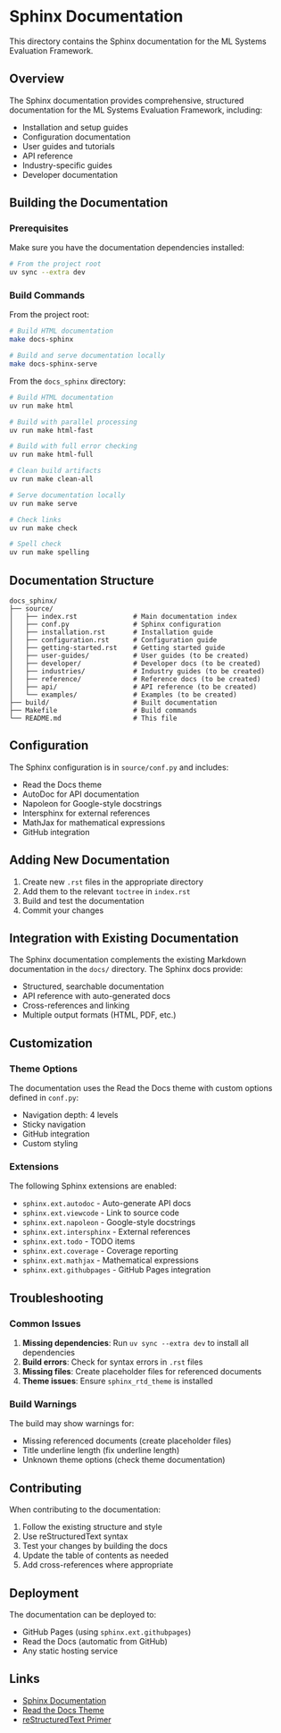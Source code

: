 # Sphinx Documentation

This directory contains the Sphinx documentation for the ML Systems Evaluation Framework.

## Overview

The Sphinx documentation provides comprehensive, structured documentation for the ML Systems Evaluation Framework, including:

- Installation and setup guides
- Configuration documentation
- User guides and tutorials
- API reference
- Industry-specific guides
- Developer documentation

## Building the Documentation

### Prerequisites

Make sure you have the documentation dependencies installed:

```bash
# From the project root
uv sync --extra dev
```

### Build Commands

From the project root:

```bash
# Build HTML documentation
make docs-sphinx

# Build and serve documentation locally
make docs-sphinx-serve
```

From the `docs_sphinx` directory:

```bash
# Build HTML documentation
uv run make html

# Build with parallel processing
uv run make html-fast

# Build with full error checking
uv run make html-full

# Clean build artifacts
uv run make clean-all

# Serve documentation locally
uv run make serve

# Check links
uv run make check

# Spell check
uv run make spelling
```

## Documentation Structure

```
docs_sphinx/
├── source/
│   ├── index.rst              # Main documentation index
│   ├── conf.py                # Sphinx configuration
│   ├── installation.rst       # Installation guide
│   ├── configuration.rst      # Configuration guide
│   ├── getting-started.rst    # Getting started guide
│   ├── user-guides/           # User guides (to be created)
│   ├── developer/             # Developer docs (to be created)
│   ├── industries/            # Industry guides (to be created)
│   ├── reference/             # Reference docs (to be created)
│   ├── api/                   # API reference (to be created)
│   └── examples/              # Examples (to be created)
├── build/                     # Built documentation
├── Makefile                   # Build commands
└── README.md                  # This file
```

## Configuration

The Sphinx configuration is in `source/conf.py` and includes:

- Read the Docs theme
- AutoDoc for API documentation
- Napoleon for Google-style docstrings
- Intersphinx for external references
- MathJax for mathematical expressions
- GitHub integration

## Adding New Documentation

1. Create new `.rst` files in the appropriate directory
2. Add them to the relevant `toctree` in `index.rst`
3. Build and test the documentation
4. Commit your changes

## Integration with Existing Documentation

The Sphinx documentation complements the existing Markdown documentation in the `docs/` directory. The Sphinx docs provide:

- Structured, searchable documentation
- API reference with auto-generated docs
- Cross-references and linking
- Multiple output formats (HTML, PDF, etc.)

## Customization

### Theme Options

The documentation uses the Read the Docs theme with custom options defined in `conf.py`:

- Navigation depth: 4 levels
- Sticky navigation
- GitHub integration
- Custom styling

### Extensions

The following Sphinx extensions are enabled:

- `sphinx.ext.autodoc` - Auto-generate API docs
- `sphinx.ext.viewcode` - Link to source code
- `sphinx.ext.napoleon` - Google-style docstrings
- `sphinx.ext.intersphinx` - External references
- `sphinx.ext.todo` - TODO items
- `sphinx.ext.coverage` - Coverage reporting
- `sphinx.ext.mathjax` - Mathematical expressions
- `sphinx.ext.githubpages` - GitHub Pages integration

## Troubleshooting

### Common Issues

1. **Missing dependencies**: Run `uv sync --extra dev` to install all dependencies
2. **Build errors**: Check for syntax errors in `.rst` files
3. **Missing files**: Create placeholder files for referenced documents
4. **Theme issues**: Ensure `sphinx_rtd_theme` is installed

### Build Warnings

The build may show warnings for:
- Missing referenced documents (create placeholder files)
- Title underline length (fix underline length)
- Unknown theme options (check theme documentation)

## Contributing

When contributing to the documentation:

1. Follow the existing structure and style
2. Use reStructuredText syntax
3. Test your changes by building the docs
4. Update the table of contents as needed
5. Add cross-references where appropriate

## Deployment

The documentation can be deployed to:

- GitHub Pages (using `sphinx.ext.githubpages`)
- Read the Docs (automatic from GitHub)
- Any static hosting service

## Links

- [Sphinx Documentation](https://www.sphinx-doc.org/)
- [Read the Docs Theme](https://sphinx-rtd-theme.readthedocs.io/)
- [reStructuredText Primer](https://www.sphinx-doc.org/en/master/usage/restructuredtext/basics.html)
